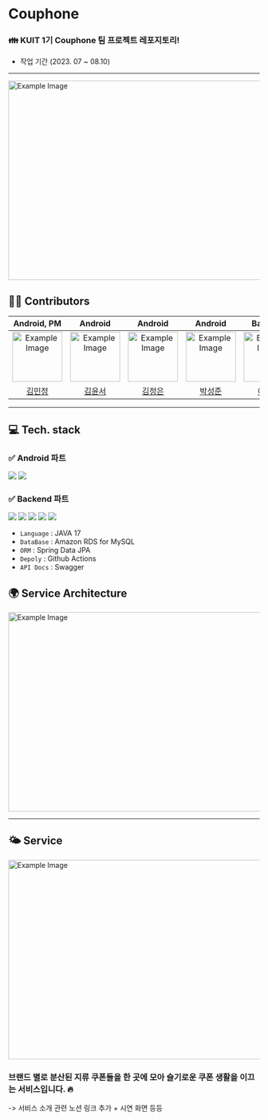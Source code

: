 # Couphone 
### 👪 KUIT 1기 Couphone 팀 프로젝트 레포지토리! 
- 작업 기간 (2023. 07 ~ 08.10)
---
<img src="https://github.com/KUIT-Couphone/.github/assets/96612168/cf8afda4-1784-4048-964e-36e8edb8d0fe" alt="Example Image" width="650" height="400">

## 👨‍💻 Contributors
| Android, PM | Android  | Android  | Android |  Backend  | Backend  | Backend |
| :---:   | :---: | :---: | :---: | :---: | :---: | :---: |
| <img src="https://github.com/KUIT-Couphone/.github/assets/96612168/2ae46b8f-8750-4bab-a2e1-7ac39a3335b7" alt="Example Image" width="100" height="100"> | <img src="https://avatars.githubusercontent.com/u/131870144?v=4" alt="Example Image" width="100" height="100"> | <img src="https://avatars.githubusercontent.com/u/122519994?v=4" alt="Example Image" width="100" height="100"> | <img src="https://avatars.githubusercontent.com/u/111122515?v=4" alt="Example Image" width="100" height="100"> | <img src="https://avatars.githubusercontent.com/u/96612168?v=4" alt="Example Image" width="100" height="100"> | <img src="https://avatars.githubusercontent.com/u/66028419?v=4" alt="Example Image" width="100" height="100"> | <img src="https://avatars.githubusercontent.com/u/77543455?v=4" alt="Example Image" width="100" height="100"> |
| [김민정](https://github.com/mjk02123) | [김윤서](https://github.com/yskim6772)  | [김정은](https://github.com/jsilver01)  | [박성준](https://github.com/park99999) |  [이재현](https://github.com/versatile0010)  | [임수빈](https://github.com/limsubinn)  | [유정현](https://github.com/akfrdma0125) |
---

## 💻 Tech. stack
### ✅ Android 파트
<img src="https://img.shields.io/badge/Kotlin-7F52FF?style=for-the-badge&logo=Kotlin&logoColor=white"> <img src="https://img.shields.io/badge/Android Studio-3DDC84?style=for-the-badge&logo=Android Studio&logoColor=white">

### ✅ Backend 파트
 <img src="https://img.shields.io/badge/Spring Boot-6DB33F?style=for-the-badge&logo=Spring Boot&logoColor=white"> <img src="https://img.shields.io/badge/Amazon AWS-232F3E?style=for-the-badge&logo=Amazon AWS&logoColor=white"> <img src="https://img.shields.io/badge/Amazon S3-569A31?style=for-the-badge&logo=Amazon S3&logoColor=white"> <img src="https://img.shields.io/badge/Amazon RDS-527FFF?style=for-the-badge&logo=Amazon RDS&logoColor=white"> <img src="https://img.shields.io/badge/MySQL-4479A1?style=for-the-badge&logo=MySQL&logoColor=white">

- `Language` : JAVA 17
- `DataBase` : Amazon RDS for MySQL
- `ORM` : Spring Data JPA
- `Depoly` : Github Actions
- `API Docs` : Swagger

## 🌍 Service Architecture
<img src="https://github.com/KUIT-Couphone/.github/assets/96612168/81e0e757-8507-4b49-930e-bc66f2ba784c" alt="Example Image" width="850" height="400">

---
## 🌤️ Service 
<img src="https://github.com/KUIT-Couphone/.github/assets/96612168/e0763824-e61c-4970-924b-10cb87c4230a" alt="Example Image" width="750" height="400">

### 브랜드 별로 분산된 지류 쿠폰들을 한 곳에 모아 슬기로운 쿠폰 생활을 이끄는 서비스입니다. 🔥
-> 서비스 소개 관련 노션 링크 추가 + 시연 화면 등등

 
